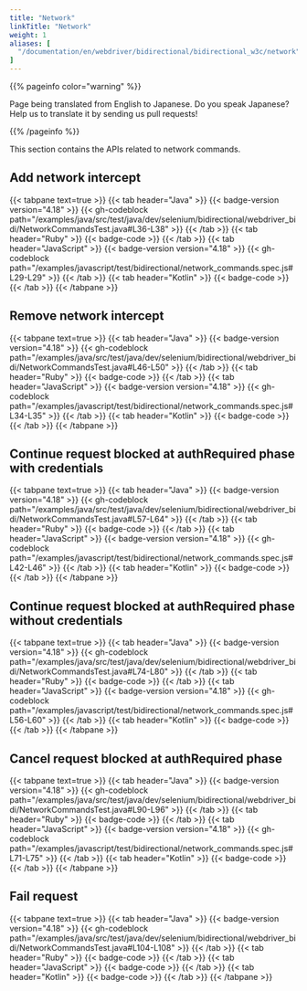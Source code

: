 ```yaml
---
title: "Network"
linkTitle: "Network"
weight: 1
aliases: [
  "/documentation/en/webdriver/bidirectional/bidirectional_w3c/network",
]
---
```


{{% pageinfo color="warning" %}}
<p class="lead">
   <i class="fas fa-language d-4"></i>
   Page being translated from
   English to Japanese. Do you speak Japanese? Help us to translate
   it by sending us pull requests!
</p>
{{% /pageinfo %}}


This section contains the APIs related to network commands. 

## Add network intercept

{{< tabpane text=true >}}
{{< tab header="Java" >}}
{{< badge-version version="4.18" >}}
{{< gh-codeblock path="/examples/java/src/test/java/dev/selenium/bidirectional/webdriver_bidi/NetworkCommandsTest.java#L36-L38" >}}
{{< /tab >}}
{{< tab header="Ruby" >}}
{{< badge-code >}}
{{< /tab >}}
{{< tab header="JavaScript" >}}
{{< badge-version version="4.18" >}}
{{< gh-codeblock path="/examples/javascript/test/bidirectional/network_commands.spec.js#L29-L29" >}}
{{< /tab >}}
{{< tab header="Kotlin" >}}
{{< badge-code >}}
{{< /tab >}}
{{< /tabpane >}}

## Remove network intercept

{{< tabpane text=true >}}
{{< tab header="Java" >}}
{{< badge-version version="4.18" >}}
{{< gh-codeblock path="/examples/java/src/test/java/dev/selenium/bidirectional/webdriver_bidi/NetworkCommandsTest.java#L46-L50" >}}
{{< /tab >}}
{{< tab header="Ruby" >}}
{{< badge-code >}}
{{< /tab >}}
{{< tab header="JavaScript" >}}
{{< badge-version version="4.18" >}}
{{< gh-codeblock path="/examples/javascript/test/bidirectional/network_commands.spec.js#L34-L35" >}}
{{< /tab >}}
{{< tab header="Kotlin" >}}
{{< badge-code >}}
{{< /tab >}}
{{< /tabpane >}}

## Continue request blocked at authRequired phase with credentials

{{< tabpane text=true >}}
{{< tab header="Java" >}}
{{< badge-version version="4.18" >}}
{{< gh-codeblock path="/examples/java/src/test/java/dev/selenium/bidirectional/webdriver_bidi/NetworkCommandsTest.java#L57-L64" >}}
{{< /tab >}}
{{< tab header="Ruby" >}}
{{< badge-code >}}
{{< /tab >}}
{{< tab header="JavaScript" >}}
{{< badge-version version="4.18" >}}
{{< gh-codeblock path="/examples/javascript/test/bidirectional/network_commands.spec.js#L42-L46" >}}
{{< /tab >}}
{{< tab header="Kotlin" >}}
{{< badge-code >}}
{{< /tab >}}
{{< /tabpane >}}

## Continue request blocked at authRequired phase without credentials

{{< tabpane text=true >}}
{{< tab header="Java" >}}
{{< badge-version version="4.18" >}}
{{< gh-codeblock path="/examples/java/src/test/java/dev/selenium/bidirectional/webdriver_bidi/NetworkCommandsTest.java#L74-L80" >}}
{{< /tab >}}
{{< tab header="Ruby" >}}
{{< badge-code >}}
{{< /tab >}}
{{< tab header="JavaScript" >}}
{{< badge-version version="4.18" >}}
{{< gh-codeblock path="/examples/javascript/test/bidirectional/network_commands.spec.js#L56-L60" >}}
{{< /tab >}}
{{< tab header="Kotlin" >}}
{{< badge-code >}}
{{< /tab >}}
{{< /tabpane >}}

## Cancel request blocked at authRequired phase

{{< tabpane text=true >}}
{{< tab header="Java" >}}
{{< badge-version version="4.18" >}}
{{< gh-codeblock path="/examples/java/src/test/java/dev/selenium/bidirectional/webdriver_bidi/NetworkCommandsTest.java#L90-L96" >}}
{{< /tab >}}
{{< tab header="Ruby" >}}
{{< badge-code >}}
{{< /tab >}}
{{< tab header="JavaScript" >}}
{{< badge-version version="4.18" >}}
{{< gh-codeblock path="/examples/javascript/test/bidirectional/network_commands.spec.js#L71-L75" >}}
{{< /tab >}}
{{< tab header="Kotlin" >}}
{{< badge-code >}}
{{< /tab >}}
{{< /tabpane >}}

## Fail request

{{< tabpane text=true >}}
{{< tab header="Java" >}}
{{< badge-version version="4.18" >}}
{{< gh-codeblock path="/examples/java/src/test/java/dev/selenium/bidirectional/webdriver_bidi/NetworkCommandsTest.java#L104-L108" >}}
{{< /tab >}}
{{< tab header="Ruby" >}}
{{< badge-code >}}
{{< /tab >}}
{{< tab header="JavaScript" >}}
{{< badge-code >}}
{{< /tab >}}
{{< tab header="Kotlin" >}}
{{< badge-code >}}
{{< /tab >}}
{{< /tabpane >}}
